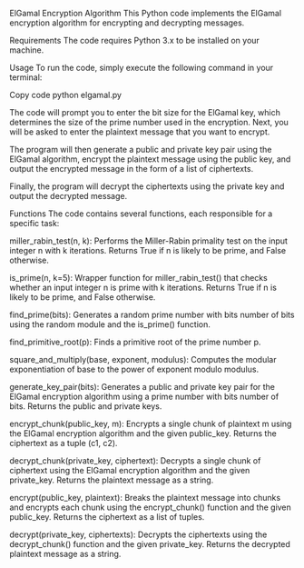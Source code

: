 ElGamal Encryption Algorithm
This Python code implements the ElGamal encryption algorithm for encrypting and decrypting messages.

Requirements
The code requires Python 3.x to be installed on your machine.

Usage
To run the code, simply execute the following command in your terminal:

Copy code
python elgamal.py

The code will prompt you to enter the bit size for the ElGamal key, which determines the size of the prime number used in the encryption. Next, you will be asked to enter the plaintext message that you want to encrypt.

The program will then generate a public and private key pair using the ElGamal algorithm, encrypt the plaintext message using the public key, and output the encrypted message in the form of a list of ciphertexts.

Finally, the program will decrypt the ciphertexts using the private key and output the decrypted message.

Functions
The code contains several functions, each responsible for a specific task:

miller_rabin_test(n, k): Performs the Miller-Rabin primality test on the input integer n with k iterations. 
Returns True if n is likely to be prime, and False otherwise.

is_prime(n, k=5): Wrapper function for miller_rabin_test() that checks whether an input integer n is prime with k iterations. 
Returns True if n is likely to be prime, and False otherwise.

find_prime(bits): Generates a random prime number with bits number of bits using the random module and the is_prime() function.

find_primitive_root(p): Finds a primitive root of the prime number p.

square_and_multiply(base, exponent, modulus): Computes the modular exponentiation of base to the power of exponent modulo modulus.

generate_key_pair(bits): Generates a public and private key pair for the ElGamal encryption algorithm using a prime number with bits number of bits. 
Returns the public and private keys.

encrypt_chunk(public_key, m): Encrypts a single chunk of plaintext m using the ElGamal encryption algorithm and the given public_key. 
Returns the ciphertext as a tuple (c1, c2).

decrypt_chunk(private_key, ciphertext): Decrypts a single chunk of ciphertext using the ElGamal encryption algorithm and the given private_key. 
Returns the plaintext message as a string.

encrypt(public_key, plaintext): Breaks the plaintext message into chunks and encrypts each chunk using the encrypt_chunk() function and the given public_key. 
Returns the ciphertext as a list of tuples.

decrypt(private_key, ciphertexts): Decrypts the ciphertexts using the decrypt_chunk() function and the given private_key. 
Returns the decrypted plaintext message as a string.
